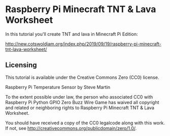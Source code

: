 # Raspberry Pi Minecraft TNT & Lava Worksheet
In this tutorial you'll create TNT and lava in Minecraft Pi Edition:

http://new.cotswoldjam.org/index.php/2019/09/19/raspberry-pi-minecraft-tnt-lava-worksheet/

## Licensing
This tutorial is available under the Creative Commons Zero (CC0) license.

Raspberry Pi Temperature Sensor by Steve Martin

To the extent possible under law, the person who associated CC0 with Raspberry Pi Python GPIO Zero Buzz Wire Game has waived all copyright and related or neighboring rights to Raspberry Pi Minecraft TNT & Lava Worksheet.

You should have received a copy of the CC0 legalcode along with this work. If not, see http://creativecommons.org/publicdomain/zero/1.0/.
